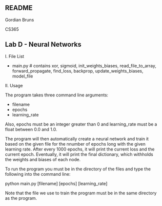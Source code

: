 README
------------------
Gordian Bruns

CS365

Lab D - Neural Networks
------------------

I. File List
 - main.py  # contains xor, sigmoid, init_weights_biases, read_file_to_array, forward_propagate, find_loss, backprop, update_weights_biases, model_file


II. Usage

The program takes three command line arguments:
  - filename
  - epochs
  - learning_rate

Also, epochs must be an integer greater than 0 and learning_rate must be a float between 0.0 and 1.0.

The program will then automatically create a neural network and train it based on the given file for the nnumber of epochs long with the given learning rate.
After every 1000 epochs, it will print the current loss and the current epoch.
Eventually, it will print the final dictionary, which withholds the weights and biases of each node.

To run the program you must be in the directory of the files and type the following into the command line:

python main.py [filename] [epochs] [learning_rate]

Note that the file we use to train the program must be in the same directory as the program.

